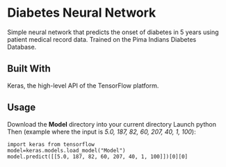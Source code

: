 # Diabetes Neural Network
 Simple neural network that predicts the onset of diabetes in 5 years using patient medical record data. Trained on the Pima Indians Diabetes Database.

 ## Built With
Keras, the high-level API of the TensorFlow platform.

 ## Usage
 Download the **Model** directory into your current directory
 Launch python
 Then (example where the input is *5.0, 187, 82, 60, 207, 40, 1, 100*):
 ```
import keras from tensorflow
model=keras.models.load_model("Model")
model.predict([[5.0, 187, 82, 60, 207, 40, 1, 100]])[0][0]
 ```
